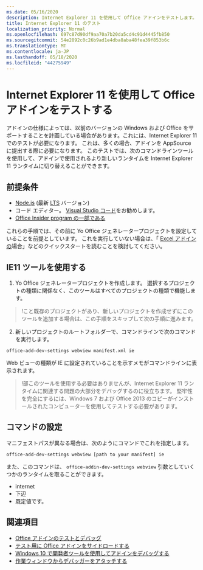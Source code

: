 ```yaml
---
ms.date: 05/16/2020
description: Internet Explorer 11 を使用して Office アドインをテストします。
title: Internet Explorer 11 のテスト
localization_priority: Normal
ms.openlocfilehash: 697c87d90df9aa70a7b20da5cd4c91d4445fb850
ms.sourcegitcommit: 54e2892c0c26b9ad1e4dba8aba48fea39f853b6c
ms.translationtype: MT
ms.contentlocale: ja-JP
ms.lasthandoff: 05/18/2020
ms.locfileid: "44275949"
---
```

# <a name="test-your-office-add-in-using-internet-explorer-11"></a>Internet Explorer 11 を使用して Office アドインをテストする

アドインの仕様によっては、以前のバージョンの Windows および Office をサポートすることを計画している場合があります。これには、Internet Explorer 11 でのテストが必要になります。 これは、多くの場合、アドインを AppSource に提出する際に必要になります。 このテストでは、次のコマンドラインツールを使用して、アドインで使用されるより新しいランタイムを Internet Explorer 11 ランタイムに切り替えることができます。

## <a name="pre-requisites"></a>前提条件

- [Node.js](https://nodejs.org/) (最新 [LTS](https://nodejs.org/about/releases) バージョン)
- コード エディター。 [Visual Studio コード](https://code.visualstudio.com/)をお勧めします。
- [Office Insider program の一部である](https://insider.office.com)

これらの手順では、その前に Yo Office ジェネレータープロジェクトを設定していることを前提としています。 これを実行していない場合は、「 [Excel アドインの](../quickstarts/excel-quickstart-jquery.md)場合」などのクイックスタートを読むことを検討してください。

## <a name="using-ie11-tooling"></a>IE11 ツールを使用する

1. Yo Office ジェネレータープロジェクトを作成します。 選択するプロジェクトの種類に関係なく、このツールはすべてのプロジェクトの種類で機能します。

> !こと既存のプロジェクトがあり、新しいプロジェクトを作成せずにこのツールを追加する場合は、この手順をスキップして次の手順に進みます。 

2. 新しいプロジェクトのルートフォルダーで、コマンドラインで次のコマンドを実行します。

```command&nbsp;line
office-add-dev-settings webview manifest.xml ie
```
Web ビューの種類が IE に設定されていることを示すメモがコマンドラインに表示されます。

> !部このツールを使用する必要はありませんが、Internet Explorer 11 ランタイムに関連する問題の大部分をデバッグするのに役立ちます。 堅牢性を完全にするには、Windows 7 および Office 2013 のコピーがインストールされたコンピューターを使用してテストする必要があります。

## <a name="command-settings"></a>コマンドの設定

マニフェストパスが異なる場合は、次のようにコマンドでこれを指定します。

`office-add-dev-settings webview [path to your manifest] ie`

また、このコマンドは、 `office-addin-dev-settings webview` 引数としていくつかのランタイムを取ることができます。

- internet
- 下辺
- 既定値です。

## <a name="see-also"></a>関連項目
* [Office アドインのテストとデバッグ](test-debug-office-add-ins.md)
* [テスト用に Office アドインをサイドロードする](create-a-network-shared-folder-catalog-for-task-pane-and-content-add-ins.md)
* [Windows 10 で開発者ツールを使用してアドインをデバッグする](debug-add-ins-using-f12-developer-tools-on-windows-10.md)
* [作業ウィンドウからデバッガーをアタッチする](attach-debugger-from-task-pane.md)
